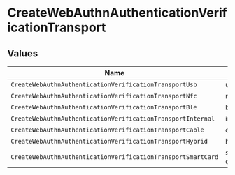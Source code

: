# CreateWebAuthnAuthenticationVerificationTransport


## Values

| Name                                                         | Value                                                        |
| ------------------------------------------------------------ | ------------------------------------------------------------ |
| `CreateWebAuthnAuthenticationVerificationTransportUsb`       | usb                                                          |
| `CreateWebAuthnAuthenticationVerificationTransportNfc`       | nfc                                                          |
| `CreateWebAuthnAuthenticationVerificationTransportBle`       | ble                                                          |
| `CreateWebAuthnAuthenticationVerificationTransportInternal`  | internal                                                     |
| `CreateWebAuthnAuthenticationVerificationTransportCable`     | cable                                                        |
| `CreateWebAuthnAuthenticationVerificationTransportHybrid`    | hybrid                                                       |
| `CreateWebAuthnAuthenticationVerificationTransportSmartCard` | smart-card                                                   |